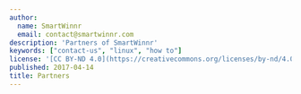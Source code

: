 ```yaml
---
author:
  name: SmartWinnr
  email: contact@smartwinnr.com
description: 'Partners of SmartWinnr'
keywords: ["contact-us", "linux", "how to"]
license: '[CC BY-ND 4.0](https://creativecommons.org/licenses/by-nd/4.0)'
published: 2017-04-14
title: Partners
---
```

